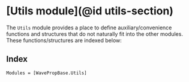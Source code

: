 # [Utils module](@id utils-section)

The `Utils` module provides a place to define auxiliary/convenience
functions and structures that do not naturally fit into the other modules. These
functions/structures are indexed below:

## Index

```@index
Modules = [WavePropBase.Utils]
```